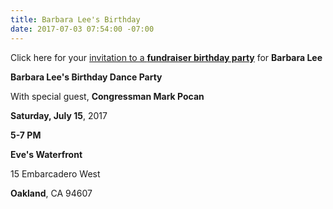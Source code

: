 ```yaml
---
title: Barbara Lee's Birthday
date: 2017-07-03 07:54:00 -07:00
---
```


Click here for your [invitation to a **fundraiser birthday party**](https://secure.actblue.com/donate/071517birthday#rl1?refcode=em170702) for **Barbara Lee**

**Barbara Lee's Birthday Dance Party**

With special guest, **Congressman Mark Pocan**

**Saturday, July 15**, 2017

**5-7 PM**

**​Eve's Waterfront**

15 Embarcadero West

**Oakland**, CA 94607​

